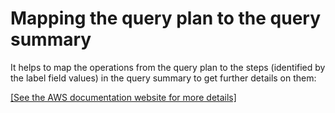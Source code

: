 # Mapping the query plan to the query summary<a name="query-plan-summary-map"></a>

It helps to map the operations from the query plan to the steps \(identified by the label field values\) in the query summary to get further details on them:

[\[See the AWS documentation website for more details\]](http://docs.aws.amazon.com/redshift/latest/dg/query-plan-summary-map.html)